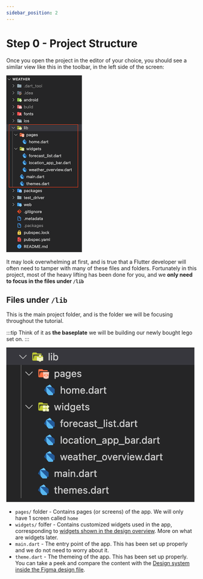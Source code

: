 ```yaml
---
sidebar_position: 2
---
```


# Step 0 - Project Structure

Once you open the project in the editor of your choice, you should see a similar view like this in the toolbar, in the left side of the screen:

![Project Structure](/img/docs/0-project-structure/project-structure.png)

It may look overwhelming at first, and is true that a Flutter developer will often need to tamper with many of these files and folders.
Fortunately in this project, most of the heavy lifting has been done for you, and we **only need to focus in the files under `/lib`**

## Files under `/lib`

This is the main project folder, and is the folder we will be focusing throughout the tutorial.

:::tip
Think of it as **the baseplate** we will be building our newly bought lego set on.
:::

![lib](/img/docs/0-project-structure/lib.png)

- `pages/` folder - Contains pages (or screens) of the app. We will only have 1 screen called `home`
- `widgets/` folfer - Contains customized widgets used in the app, corresponding to [widgets shown in the design overview](./app-overview.md#design). More on what are widgets later.
- `main.dart` - The entry point of the app. This has been set up properly and we do not need to worry about it.
- `theme.dart` - The themeing of the app. This has been set up properly. You can take a peek and compare the content with the [Design system inside the Figma design file](https://www.figma.com/file/oTfK4t50rfSdkTwjLRauvn/?node-id=93%3A313).